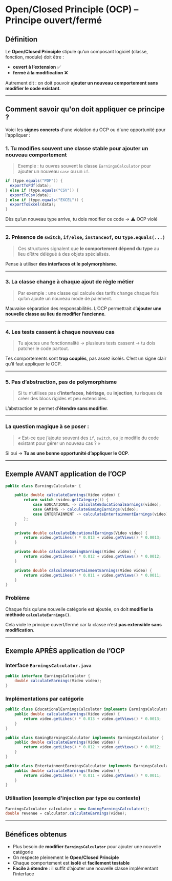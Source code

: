 # Open/Closed Principle (OCP) – Principe ouvert/fermé

## Définition

Le **Open/Closed Principle** stipule qu’un composant logiciel (classe, fonction, module) doit être :

* **ouvert à l’extension** ✅
* **fermé à la modification** ❌

Autrement dit : on doit pouvoir **ajouter un nouveau comportement sans modifier le code existant**.

---

## Comment savoir qu'on doit appliquer ce principe ?

Voici les **signes concrets** d'une violation du OCP ou d'une opportunité pour l'appliquer :

### 1. Tu modifies souvent une classe stable pour ajouter un nouveau comportement

> Exemple : tu ouvres souvent la classe `EarningsCalculator` pour ajouter un nouveau `case` ou un `if`.

```java
if (type.equals("PDF")) {
  exportToPdf(data);
} else if (type.equals("CSV")) {
  exportToCsv(data);
} else if (type.equals("EXCEL")) {
  exportToExcel(data);
}
```

Dès qu’un nouveau type arrive, tu dois modifier ce code → ⚠️ OCP violé

---

### 2. Présence de `switch`, `if/else`, `instanceof`, ou `type.equals(...)`

> Ces structures signalent que **le comportement dépend du type** au lieu d’être délégué à des objets spécialisés.

Pense à utiliser **des interfaces et le polymorphisme**.

---

### 3. La classe change à chaque ajout de règle métier

> Par exemple : une classe qui calcule des tarifs change chaque fois qu’on ajoute un nouveau mode de paiement.

Mauvaise séparation des responsabilités. L’OCP permettrait d’**ajouter une nouvelle classe au lieu de modifier l’ancienne**.

---

### 4. Les tests cassent à chaque nouveau cas

> Tu ajoutes une fonctionnalité → plusieurs tests cassent → tu dois patcher le code partout.

Tes comportements sont **trop couplés**, pas assez isolés. C’est un signe clair qu’il faut appliquer le OCP.

---

### 5. Pas d’abstraction, pas de polymorphisme

> Si tu n’utilises pas d’**interfaces**, **héritage**, ou **injection**, tu risques de créer des blocs rigides et peu extensibles.

L’abstraction te permet d’**étendre sans modifier**.

---

### La question magique à se poser :

> « Est-ce que j’ajoute souvent des `if`, `switch`, ou je modifie du code existant pour gérer un nouveau cas ? »

Si oui → **Tu as une bonne opportunité d’appliquer le OCP**.

---

## Exemple AVANT application de l’OCP

```java
public class EarningsCalculator {

    public double calculateEarnings(Video video) {
        return switch (video.getCategory()) {
            case EDUCATIONAL -> calculateEducationalEarnings(video);
            case GAMING -> calculateGamingEarnings(video);
            case ENTERTAINMENT -> calculateEntertainmentEarnings(video);
        };
    }

    private double calculateEducationalEarnings(Video video) {
        return video.getLikes() * 0.013 + video.getViews() * 0.0013;
    }

    private double calculateGamingEarnings(Video video) {
        return video.getLikes() * 0.012 + video.getViews() * 0.0012;
    }

    private double calculateEntertainmentEarnings(Video video) {
        return video.getLikes() * 0.011 + video.getViews() * 0.0011;
    }
}
```

### Problème

Chaque fois qu’une nouvelle catégorie est ajoutée, on doit **modifier la méthode `calculateEarnings()`**.

Cela viole le principe ouvert/fermé car la classe n’est **pas extensible sans modification**.

---

## Exemple APRÈS application de l’OCP

### Interface `EarningsCalculator.java`

```java
public interface EarningsCalculator {
    double calculateEarnings(Video video);
}
```

### Implémentations par catégorie

```java
public class EducationalEarningsCalculator implements EarningsCalculator {
    public double calculateEarnings(Video video) {
        return video.getLikes() * 0.013 + video.getViews() * 0.0013;
    }
}

public class GamingEarningsCalculator implements EarningsCalculator {
    public double calculateEarnings(Video video) {
        return video.getLikes() * 0.012 + video.getViews() * 0.0012;
    }
}

public class EntertainmentEarningsCalculator implements EarningsCalculator {
    public double calculateEarnings(Video video) {
        return video.getLikes() * 0.011 + video.getViews() * 0.0011;
    }
}
```

### Utilisation (exemple d'injection par type ou contexte)

```java
EarningsCalculator calculator = new GamingEarningsCalculator();
double revenue = calculator.calculateEarnings(video);
```

---

## Bénéfices obtenus

* Plus besoin de **modifier `EarningsCalculator`** pour ajouter une nouvelle catégorie
* On respecte pleinement le **Open/Closed Principle**
* Chaque comportement est **isolé** et **facilement testable**
* **Facile à étendre** : il suffit d’ajouter une nouvelle classe implémentant l’interface


